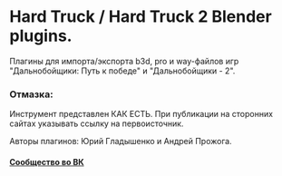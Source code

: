 # Hard Truck / Hard Truck 2 Blender plugins.
Плагины для импорта/экспорта b3d, pro и way-файлов игр "Дальнобойщики: Путь к победе" и "Дальнобойщики - 2".

### Отмазка:
Инструмент представлен КАК ЕСТЬ. При публикации на сторонних сайтах указывать ссылку на первоисточник.

Авторы плагинов: Юрий Гладышенко и Андрей Прожога.
#### [Сообщество во ВК](https://vk.com/rnr_mods)
